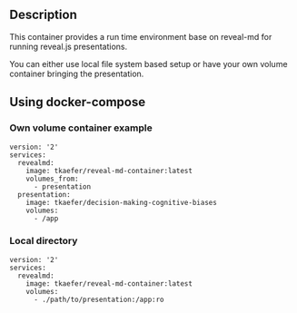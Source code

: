 ## Description
This container provides a run time environment base on reveal-md for running reveal.js presentations.

You can either use local file system based setup or have your own volume container bringing the presentation.


## Using docker-compose
### Own volume container example

```
version: '2'
services:
  revealmd:
    image: tkaefer/reveal-md-container:latest
    volumes_from:
      - presentation
  presentation:
    image: tkaefer/decision-making-cognitive-biases
    volumes:
      - /app
```

### Local directory

```
version: '2'
services:
  revealmd:
    image: tkaefer/reveal-md-container:latest
    volumes:
      - ./path/to/presentation:/app:ro
```
